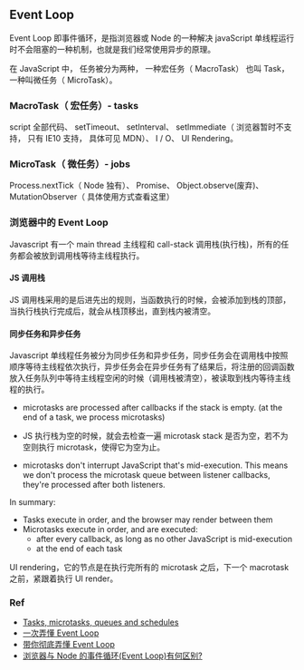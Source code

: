 ## Event Loop

Event Loop 即事件循环，是指浏览器或 Node 的一种解决 javaScript 单线程运行时不会阻塞的一种机制，也就是我们经常使用异步的原理。

在 JavaScript 中， 任务被分为两种， 一种宏任务（ MacroTask） 也叫 Task， 一种叫微任务（ MicroTask）。

### MacroTask（ 宏任务）- tasks

script 全部代码、 setTimeout、 setInterval、 setImmediate（ 浏览器暂时不支持， 只有 IE10 支持， 具体可见 MDN）、 I / O、 UI Rendering。

### MicroTask（ 微任务）- jobs

Process.nextTick（ Node 独有）、 Promise、 Object.observe(废弃)、 MutationObserver（ 具体使用方式查看这里）

### 浏览器中的 Event Loop

Javascript 有一个 main thread 主线程和 call-stack 调用栈(执行栈)，所有的任务都会被放到调用栈等待主线程执行。

#### JS 调用栈

JS 调用栈采用的是后进先出的规则，当函数执行的时候，会被添加到栈的顶部，当执行栈执行完成后，就会从栈顶移出，直到栈内被清空。

#### 同步任务和异步任务

Javascript 单线程任务被分为同步任务和异步任务，同步任务会在调用栈中按照顺序等待主线程依次执行，异步任务会在异步任务有了结果后，将注册的回调函数放入任务队列中等待主线程空闲的时候（调用栈被清空），被读取到栈内等待主线程的执行。

- microtasks are processed after callbacks if the stack is empty. (at the end of a task, we process microtasks)
- JS 执行栈为空的时候，就会去检查一遍 microtask stack 是否为空，若不为空则执行 microtask，使得它为空为止。

- microtasks don't interrupt JavaScript that's mid-execution. This means we don't process the microtask queue between listener callbacks, they're processed after both listeners.

In summary:

- Tasks execute in order, and the browser may render between them
- Microtasks execute in order, and are executed:
  - after every callback, as long as no other JavaScript is mid-execution
  - at the end of each task

UI rendering，它的节点是在执行完所有的 microtask 之后，下一个 macrotask 之前，紧跟着执行 UI render。

### Ref

- [Tasks, microtasks, queues and schedules](https://jakearchibald.com/2015/tasks-microtasks-queues-and-schedules/)
- [一次弄懂 Event Loop](https://juejin.im/post/5c3d8956e51d4511dc72c200)
- [带你彻底弄懂 Event Loop](https://segmentfault.com/a/1190000016278115?utm_source=tag-newest)
- [浏览器与 Node 的事件循环(Event Loop)有何区别?](https://blog.csdn.net/Fundebug/article/details/86487117)
